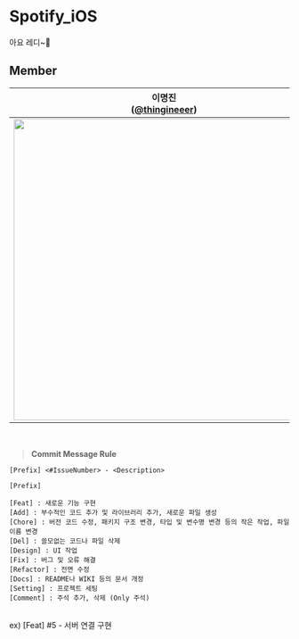 # Spotify_iOS
아요 레디~🫶 

## Member
| 이명진<br/>([@thingineeer](https://github.com/thingineeer)) | 김나연<br/>([@Nya128](https://github.com/Nya128)) | 김민성<br/>([@mminny](https://github.com/mminny)) |
| :---: | :---: | :---: |
| <img width="540" src=""/> | <img width="540" src=""/> | <img width="540" src=""/> |
<br>

> **Commit Message Rule**

`[Prefix] <#IssueNumber> - <Description>`

```
[Prefix]

[Feat] : 새로운 기능 구현
[Add] : 부수적인 코드 추가 및 라이브러리 추가, 새로운 파일 생성
[Chore] : 버전 코드 수정, 패키지 구조 변경, 타입 및 변수명 변경 등의 작은 작업, 파일 이름 변경
[Del] : 쓸모없는 코드나 파일 삭제
[Design] : UI 작업
[Fix] : 버그 및 오류 해결
[Refactor] : 전면 수정
[Docs] : README나 WIKI 등의 문서 개정
[Setting] : 프로젝트 세팅
[Comment] : 주석 추가, 삭제 (Only 주석)
```
<br>
ex) [Feat] #5 - 서버 연결 구현



